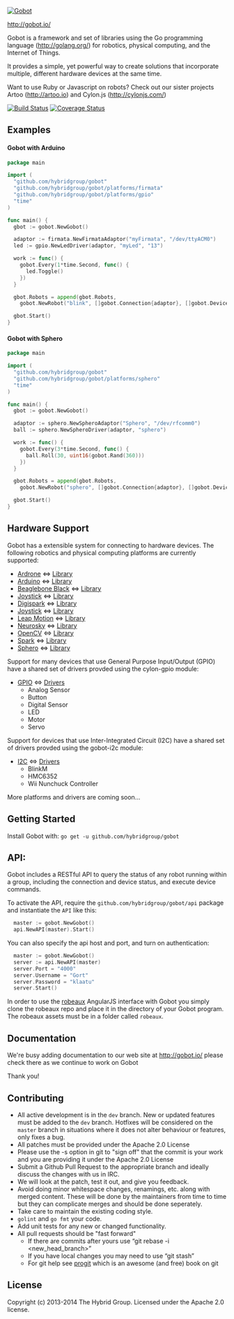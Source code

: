 [![Gobot](https://raw.github.com/hybridgroup/gobot/gh-pages/images/elements/logo.png)](http://gobot.io/)

http://gobot.io/

Gobot is a framework and set of libraries using the Go programming language (http://golang.org/) for robotics, physical computing, and the Internet of Things. 

It provides a simple, yet powerful way to create solutions that incorporate multiple, different hardware devices at the same time.

Want to use Ruby or Javascript on robots? Check out our sister projects Artoo (http://artoo.io) and Cylon.js (http://cylonjs.com/)

[![Build Status](https://travis-ci.org/hybridgroup/gobot.png?branch=master)](https://travis-ci.org/hybridgroup/gobot) [![Coverage Status](https://coveralls.io/repos/hybridgroup/gobot/badge.png?branch=master)](https://coveralls.io/r/hybridgroup/gobot?branch=master)

## Examples

#### Gobot with Arduino

```go
package main

import (
  "github.com/hybridgroup/gobot"
  "github.com/hybridgroup/gobot/platforms/firmata"
  "github.com/hybridgroup/gobot/platforms/gpio"
  "time"
)

func main() {
  gbot := gobot.NewGobot()

  adaptor := firmata.NewFirmataAdaptor("myFirmata", "/dev/ttyACM0")
  led := gpio.NewLedDriver(adaptor, "myLed", "13")

  work := func() {
    gobot.Every(1*time.Second, func() {
      led.Toggle()
    })
  }

  gbot.Robots = append(gbot.Robots,
    gobot.NewRobot("blink", []gobot.Connection{adaptor}, []gobot.Device{led}, work))

  gbot.Start()
}
```

#### Gobot with Sphero

```go
package main

import (
  "github.com/hybridgroup/gobot"
  "github.com/hybridgroup/gobot/platforms/sphero"
  "time"
)

func main() {
  gbot := gobot.NewGobot()

  adaptor := sphero.NewSpheroAdaptor("Sphero", "/dev/rfcomm0")
  ball := sphero.NewSpheroDriver(adaptor, "sphero")

  work := func() {
    gobot.Every(3*time.Second, func() {
      ball.Roll(30, uint16(gobot.Rand(360)))
    })
  }

  gbot.Robots = append(gbot.Robots,
    gobot.NewRobot("sphero", []gobot.Connection{adaptor}, []gobot.Device{ball}, work))

  gbot.Start()
}
```

## Hardware Support
Gobot has a extensible system for connecting to hardware devices. The following robotics and physical computing platforms are currently supported:
  
  - [Ardrone](http://ardrone2.parrot.com/) <=> [Library](https://github.com/hybridgroup/tree/master/platforms/ardrone)
  - [Arduino](http://www.arduino.cc/) <=> [Library](https://github.com/hybridgroup/tree/master/platforms/firmata)
  - [Beaglebone Black](http://beagleboard.org/Products/BeagleBone+Black/) <=> [Library](https://github.com/hybridgroup/tree/dev/platforms/beaglebone)
  - [Joystick](http://en.wikipedia.org/wiki/Joystick) <=> [Library](https://github.com/hybridgroup/tree/dev/platforms/joystick)
  - [Digispark](http://digistump.com/products/1) <=> [Library](https://github.com/hybridgroup/tree/dev/platforms/digispark)
  - [Joystick](http://en.wikipedia.org/wiki/Joystick) <=> [Library](https://github.com/hybridgroup/tree/dev/platforms/joystick)
  - [Leap Motion](https://www.leapmotion.com/) <=> [Library](https://github.com/hybridgroup/tree/dev/platforms/leapmotion)
  - [Neurosky](http://neurosky.com/products-markets/eeg-biosensors/hardware/) <=> [Library](https://github.com/hybridgroup/tree/dev/platforms/neurosky)
  - [OpenCV](http://opencv.org/) <=> [Library](https://github.com/hybridgroup/tree/dev/platforms/opencv)
  - [Spark](https://www.spark.io/) <=> [Library](https://github.com/hybridgroup/tree/dev/platforms/spark)
  - [Sphero](http://www.gosphero.com/) <=> [Library](https://github.com/hybridgroup/tree/dev/platforms/sphero)
  

Support for many devices that use General Purpose Input/Output (GPIO) have
a shared set of drivers provded using the cylon-gpio module:

  - [GPIO](https://en.wikipedia.org/wiki/General_Purpose_Input/Output) <=> [Drivers](https://github.com/hybridgroup/tree/dev/platforms/gpio)
    - Analog Sensor
    - Button
    - Digital Sensor
    - LED
    - Motor
    - Servo

Support for devices that use Inter-Integrated Circuit (I2C) have a shared set of
drivers provded using the gobot-i2c module:

  - [I2C](https://en.wikipedia.org/wiki/I%C2%B2C) <=> [Drivers](https://github.com/hybridgroup/tree/dev/platforms/i2c)
    - BlinkM
    - HMC6352
    - Wii Nunchuck Controller

More platforms and drivers are coming soon...

## Getting Started

Install Gobot with: `go get -u github.com/hybridgroup/gobot`

## API:

Gobot includes a RESTful API to query the status of any robot running within a group, including the connection and device status, and execute device commands.

To activate the API, require the `github.com/hybridgroup/gobot/api` package and instantiate the `API` like this:

```go 
  master := gobot.NewGobot()
  api.NewAPI(master).Start()
```

You can also specify the api host and port, and turn on authentication:
```go 
  master := gobot.NewGobot()
  server := api.NewAPI(master)
  server.Port = "4000"
  server.Username = "Gort"
  server.Password = "klaatu"
  server.Start()
```

In order to use the [robeaux](https://github.com/hybridgroup/robeaux) AngularJS interface with Gobot you simply clone the robeaux repo and place it in the directory of your Gobot program. The robeaux assets must be in a folder called `robeaux`.

## Documentation
We're busy adding documentation to our web site at http://gobot.io/ please check there as we continue to work on Gobot

Thank you!

## Contributing
* All active development is in the `dev` branch. New or updated features must be added to the `dev` branch. Hotfixes will be considered on the `master` branch in situations where it does not alter behaviour or features, only fixes a bug.
* All patches must be provided under the Apache 2.0 License
* Please use the -s option in git to "sign off" that the commit is your work and you are providing it under the Apache 2.0 License
* Submit a Github Pull Request to the appropriate branch and ideally discuss the changes with us in IRC.
* We will look at the patch, test it out, and give you feedback.
* Avoid doing minor whitespace changes, renamings, etc. along with merged content. These will be done by the maintainers from time to time but they can complicate merges and should be done seperately.
* Take care to maintain the existing coding style.
* `golint` and `go fmt` your code.
* Add unit tests for any new or changed functionality.
* All pull requests should be "fast forward"
  * If there are commits after yours use “git rebase -i <new_head_branch>”
  * If you have local changes you may need to use “git stash”
  * For git help see [progit](http://git-scm.com/book) which is an awesome (and free) book on git


## License
Copyright (c) 2013-2014 The Hybrid Group. Licensed under the Apache 2.0 license.
